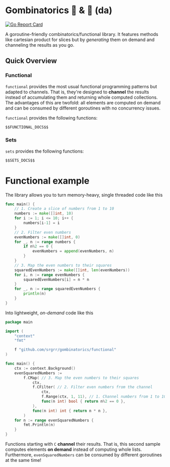 # Gombinatorics 🎲 & 🐑 (da)

[![Go Report Card](https://goreportcard.com/badge/github.com/srgrr/gombinatorics)](https://goreportcard.com/report/github.com/srgrr/gombinatorics)

A goroutine-friendly combinatorics/functional library. It features methods like cartesian product for slices but by *generating* them on demand and channeling the results as you go.

## Quick Overview
### Functional
`functional` provides the most usual functional programming patterns but adapted to channels. That is, they're designed to **channel** the results instead of accumulating them and returning whole computed collections. The advantages of this are twofold: all elements are computed on demand and can be consumed by different goroutines with no concurrency issues.

`functional` provides the following functions:
```go
$$FUNCTIONAL_DOCS$$
```
### Sets
`sets` provides the following functions:
```go
$$SETS_DOCS$$
```

# Functional example
The library allows you to turn memory-heavy, single threaded code like this
```go
func main() {
	// 1. Create a slice of numbers from 1 to 10
	numbers := make([]int, 10)
	for i := 1; i <= 10; i++ {
		numbers[i-1] = i
	}
	// 2. Filter even numbers
	evenNumbers := make([]int, 0)
	for _, n := range numbers {
		if n%2 == 0 {
			evenNumbers = append(evenNumbers, n)
		}
	}
	// 3. Map the even numbers to their squares
	squaredEvenNumbers := make([]int, len(evenNumbers))
	for i, n := range evenNumbers {
		squaredEvenNumbers[i] = n * n
	}
	for _, n := range squaredEvenNumbers {
		println(n)
	}
}
```

Into lightweight, *on-demand* code like this

```go
package main

import (
	"context"
	"fmt"

	f "github.com/srgrr/gombinatorics/functional"
)

func main() {
	ctx := context.Background()
	evenSquaredNumbers :=
		f.CMap( // 3. Map the even numbers to their squares
			ctx,
			f.CFilter( // 2. Filter even numbers from the channel
				ctx,
				f.Range(ctx, 1, 11), // 1. Channel numbers from 1 to 10
				func(n int) bool { return n%2 == 0 },
			),
			func(n int) int { return n * n },
		)
	for n := range evenSquaredNumbers {
		fmt.Println(n)
	}
}
```

Functions starting with `C` **channel** their results. That is, this second sample computes elements **on demand** instead of computing whole lists.
Furthermore, `evenSquaredNumbers` can be consumed by different goroutines at the same time!
